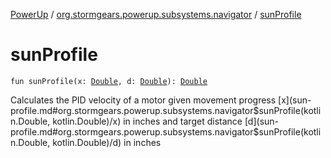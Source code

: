 [PowerUp](../index.md) / [org.stormgears.powerup.subsystems.navigator](index.md) / [sunProfile](./sun-profile.md)

# sunProfile

`fun sunProfile(x: `[`Double`](https://kotlinlang.org/api/latest/jvm/stdlib/kotlin/-double/index.html)`, d: `[`Double`](https://kotlinlang.org/api/latest/jvm/stdlib/kotlin/-double/index.html)`): `[`Double`](https://kotlinlang.org/api/latest/jvm/stdlib/kotlin/-double/index.html)

Calculates the PID velocity of a motor given movement progress [x](sun-profile.md#org.stormgears.powerup.subsystems.navigator$sunProfile(kotlin.Double, kotlin.Double)/x) in inches and target distance [d](sun-profile.md#org.stormgears.powerup.subsystems.navigator$sunProfile(kotlin.Double, kotlin.Double)/d) in inches

